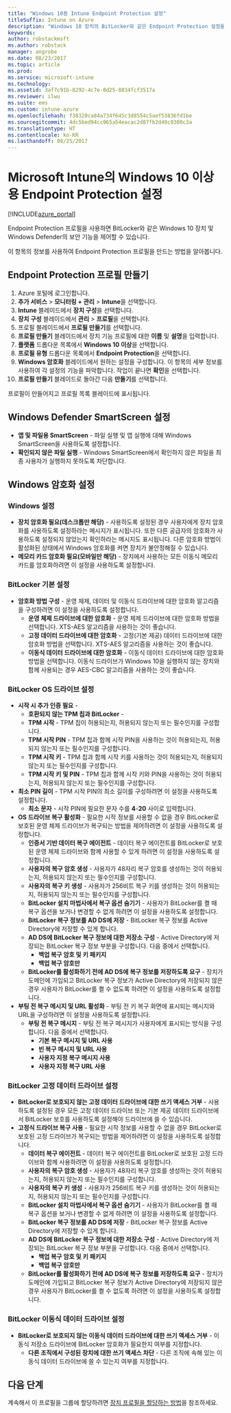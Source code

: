 ```yaml
---
title: "Windows 10용 Intune Endpoint Protection 설정"
titleSuffix: Intune on Azure
description: "Windows 10 장치의 BitLocker와 같은 Endpoint Protection 설정을 제어하는 데 사용할 수 있는 Intune 설정을 알아봅니다.\""
keywords: 
author: robstackmsft
ms.author: robstack
manager: angrobe
ms.date: 08/23/2017
ms.topic: article
ms.prod: 
ms.service: microsoft-intune
ms.technology: 
ms.assetid: 3af7c91b-8292-4c7e-8d25-8834fcf3517a
ms.reviewer: ilwu
ms.suite: ems
ms.custom: intune-azure
ms.openlocfilehash: f38320ca84a734f645c3d8554c5aef53836fd1be
ms.sourcegitcommit: 4dc5bed94cc965a54eacac2d87fb2d49c9300c3a
ms.translationtype: HT
ms.contentlocale: ko-KR
ms.lasthandoff: 08/25/2017
---
```

# <a name="endpoint-protection-settings-for-windows-10-and-later-in-microsoft-intune"></a>Microsoft Intune의 Windows 10 이상용 Endpoint Protection 설정

[!INCLUDE[azure_portal](./includes/azure_portal.md)]

Endpoint Protection 프로필을 사용하면 BitLocker와 같은 Windows 10 장치 및 Windows Defender의 보안 기능을 제어할 수 있습니다.

이 항목의 정보를 사용하여 Endpoint Protection 프로필을 만드는 방법을 알아봅니다.

## <a name="create-an-endpoint-protection-profile"></a>Endpoint Protection 프로필 만들기

1. Azure 포털에 로그인합니다.
2. **추가 서비스** > **모니터링 + 관리** > **Intune**을 선택합니다.
3. **Intune** 블레이드에서 **장치 구성**을 선택합니다.
2. **장치 구성** 블레이드에서 **관리** > **프로필**을 선택합니다.
3. 프로필 블레이드에서 **프로필 만들기**를 선택합니다.
4. **프로필 만들기** 블레이드에서 장치 기능 프로필에 대한 **이름** 및 **설명**을 입력합니다.
5. **플랫폼** 드롭다운 목록에서 **Windows 10 이상**을 선택합니다.
6. **프로필 유형** 드롭다운 목록에서 **Endpoint Protection**을 선택합니다.
7. **Windows 암호화** 블레이드에서 원하는 설정을 구성합니다. 이 항목의 세부 정보를 사용하여 각 설정의 기능을 파악합니다. 작업이 끝나면 **확인**을 선택합니다.
8. **프로필 만들기** 블레이드로 돌아간 다음 **만들기**를 선택합니다.

프로필이 만들어지고 프로필 목록 블레이드에 표시됩니다.

## <a name="windows-defender-smartscreen-settings"></a>Windows Defender SmartScreen 설정

- **앱 및 파일용 SmartScreen** - 파일 실행 및 앱 실행에 대해 Windows SmartScreen을 사용하도록 설정합니다.
- **확인되지 않은 파일 실행** - Windows SmartScreen에서 확인하지 않은 파일을 최종 사용자가 실행하지 못하도록 차단합니다.

## <a name="windows-encryption-settings"></a>Windows 암호화 설정

### <a name="windows-settings"></a>Windows 설정

- **장치 암호화 필요(데스크톱만 해당)** - 사용하도록 설정된 경우 사용자에게 장치 암호화를 사용하도록 설정하라는 메시지가 표시됩니다. 또한 다른 공급자의 암호화가 사용하도록 설정되지 않았는지 확인하라는 메시지도 표시됩니다. 다른 암호화 방법이 활성화된 상태에서 Windows 암호화를 켜면 장치가 불안정해질 수 있습니다.
- **메모리 카드 암호화 필요(모바일만 해당)** - 장치에서 사용하는 모든 이동식 메모리 카드를 암호화하려면 이 설정을 사용하도록 설정합니다.


### <a name="bitlocker-base-settings"></a>BitLocker 기본 설정

- **암호화 방법 구성** - 운영 체제, 데이터 및 이동식 드라이브에 대한 암호화 알고리즘을 구성하려면 이 설정을 사용하도록 설정합니다.
    - **운영 체제 드라이브에 대한 암호화** - 운영 체제 드라이브에 대한 암호화 방법을 선택합니다. XTS-AES 알고리즘을 사용하는 것이 좋습니다.
    - **고정 데이터 드라이브에 대한 암호화** - 고정(기본 제공) 데이터 드라이브에 대한 암호화 방법을 선택합니다. XTS-AES 알고리즘을 사용하는 것이 좋습니다.
    - **이동식 데이터 드라이브에 대한 암호화** - 이동식 데이터 드라이브에 대한 암호화 방법을 선택합니다. 이동식 드라이브가 Windows 10을 실행하지 않는 장치와 함께 사용되는 경우 AES-CBC 알고리즘을 사용하는 것이 좋습니다.


### <a name="bitlocker-os-drive-settings"></a>BitLocker OS 드라이브 설정

- **시작 시 추가 인증 필요** -
    - **호환되지 않는 TPM 칩과 BitLocker** -
    - **TPM 시작** - TPM 칩이 허용되는지, 허용되지 않는지 또는 필수인지를 구성합니다.
    - **TPM 시작 PIN** - TPM 칩과 함께 시작 PIN을 사용하는 것이 허용되는지, 허용되지 않는지 또는 필수인지를 구성합니다.
    - **TPM 시작 키** - TPM 칩과 함께 시작 키를 사용하는 것이 허용되는지, 허용되지 않는지 또는 필수인지를 구성합니다.
    - **TPM 시작 키 및 PIN** - TPM 칩과 함께 시작 키와 PIN을 사용하는 것이 허용되는지, 허용되지 않는지 또는 필수인지를 구성합니다.
- **최소 PIN 길이** - TPM 시작 PIN의 최소 길이를 구성하려면 이 설정을 사용하도록 설정합니다.
    - **최소 문자** - 시작 PIN에 필요한 문자 수를 **4**-**20** 사이로 입력합니다.
- **OS 드라이브 복구 활성화** - 필요한 시작 정보를 사용할 수 없을 경우 BitLocker로 보호된 운영 체제 드라이브가 복구되는 방법을 제어하려면 이 설정을 사용하도록 설정합니다.
    - **인증서 기반 데이터 복구 에이전트** - 데이터 복구 에이전트를 BitLocker로 보호된 운영 체제 드라이브와 함께 사용할 수 있게 하려면 이 설정을 사용하도록 설정합니다.
    - **사용자의 복구 암호 생성** - 사용자가 48자리 복구 암호를 생성하는 것이 허용되는지, 허용되지 않는지 또는 필수인지를 구성합니다.
    - **사용자의 복구 키 생성** - 사용자가 256비트 복구 키를 생성하는 것이 허용되는지, 허용되지 않는지 또는 필수인지를 구성합니다.
    - **BitLocker 설치 마법사에서 복구 옵션 숨기기** - 사용자가 BitLocker를 켤 때 복구 옵션을 보거나 변경할 수 없게 하려면 이 설정을 사용하도록 설정합니다.
    - **BitLocker 복구 정보를 AD DS에 저장** - BitLocker 복구 정보를 Active Directory에 저장할 수 있게 합니다.
    - **AD DS에 BitLocker 복구 정보에 대한 저장소 구성** - Active Directory에 저장되는 BitLocker 복구 정보 부분을 구성합니다. 다음 중에서 선택합니다.
        - **백업 복구 암호 및 키 패키지**
        - **백업 복구 암호만**
    - **BitLocker를 활성화하기 전에 AD DS에 복구 정보를 저장하도록 요구** - 장치가 도메인에 가입되고 BitLocker 복구 정보가 Active Directory에 저장되지 않은 경우 사용자가 BitLocker를 켤 수 없도록 하려면 이 설정을 사용하도록 설정합니다.
- **부팅 전 복구 메시지 및 URL 활성화** - 부팅 전 키 복구 화면에 표시되는 메시지와 URL을 구성하려면 이 설정을 사용하도록 설정합니다.
    - **부팅 전 복구 메시지** - 부팅 전 복구 메시지가 사용자에게 표시되는 방식을 구성합니다. 다음 중에서 선택합니다.
        - **기본 복구 메시지 및 URL 사용**
        - **빈 복구 메시지 및 URL 사용**
        - **사용자 지정 복구 메시지 사용**
        - **사용자 지정 복구 URL 사용**


### <a name="bitlocker-fixed-data-drive-settings"></a>BitLocker 고정 데이터 드라이브 설정

- **BitLocker로 보호되지 않는 고정 데이터 드라이브에 대한 쓰기 액세스 거부** - 사용하도록 설정된 경우 모든 고정 데이터 드라이브 또는 기본 제공 데이터 드라이브에서 BitLocker 보호를 사용하도록 설정해야 드라이브에 쓸 수 있습니다.
- **고정식 드라이브 복구 사용** - 필요한 시작 정보를 사용할 수 없을 경우 BitLocker로 보호된 고정 드라이브가 복구되는 방법을 제어하려면 이 설정을 사용하도록 설정합니다.
    - **데이터 복구 에이전트** - 데이터 복구 에이전트를 BitLocker로 보호된 고정 드라이브와 함께 사용하려면 이 설정을 사용하도록 설정합니다.
    - **사용자의 복구 암호 생성** - 사용자가 48자리 복구 암호를 생성하는 것이 허용되는지, 허용되지 않는지 또는 필수인지를 구성합니다.  
    - **사용자의 복구 키 생성** - 사용자가 256비트 복구 키를 생성하는 것이 허용되는지, 허용되지 않는지 또는 필수인지를 구성합니다.
    - **BitLocker 설치 마법사에서 복구 옵션 숨기기** - 사용자가 BitLocker를 켤 때 복구 옵션을 보거나 변경할 수 없게 하려면 이 설정을 사용하도록 설정합니다.
    - **BitLocker 복구 정보를 AD DS에 저장** - BitLocker 복구 정보를 Active Directory에 저장할 수 있게 합니다.
    - **AD DS에 BitLocker 복구 정보에 대한 저장소 구성** - Active Directory에 저장되는 BitLocker 복구 정보 부분을 구성합니다. 다음 중에서 선택합니다.
        - **백업 복구 암호 및 키 패키지**
        - **백업 복구 암호만**
    - **BitLocker를 활성화하기 전에 AD DS에 복구 정보를 저장하도록 요구** - 장치가 도메인에 가입되고 BitLocker 복구 정보가 Active Directory에 저장되지 않은 경우 사용자가 BitLocker를 켤 수 없도록 하려면 이 설정을 사용하도록 설정합니다.


### <a name="bitlocker-removable-data-drive-settings"></a>BitLocker 이동식 데이터 드라이브 설정

- **BitLocker로 보호되지 않는 이동식 데이터 드라이브에 대한 쓰기 액세스 거부** - 이동식 저장소 드라이브에 BitLocker 암호화가 필요한지 여부를 지정합니다.
    - **다른 조직에서 구성된 장치에 대한 쓰기 액세스 차단** - 다른 조직에 속해 있는 이동식 데이터 드라이브에 쓸 수 있는지 여부를 지정합니다.



## <a name="next-steps"></a>다음 단계

계속해서 이 프로필을 그룹에 할당하려면 [장치 프로필을 할당하는 방법](device-profile-assign.md)을 참조하세요.
